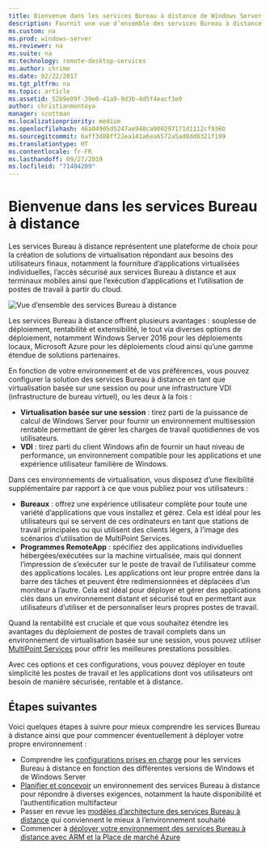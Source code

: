 ```yaml
---
title: Bienvenue dans les services Bureau à distance de Windows Server 2016
description: Fournit une vue d’ensemble des services Bureau à distance
ms.custom: na
ms.prod: windows-server
ms.reviewer: na
ms.suite: na
ms.technology: remote-desktop-services
ms.author: chrimo
ms.date: 02/22/2017
ms.tgt_pltfrm: na
ms.topic: article
ms.assetid: 52b9e09f-39e0-41a9-9d3b-4d5f4eacf3e0
author: christianmontoya
manager: scottman
ms.localizationpriority: medium
ms.openlocfilehash: 46a04905d5247ae940ca900297171d1112cf936b
ms.sourcegitcommit: 6aff3d88ff22ea141a6ea6572a5ad8dd6321f199
ms.translationtype: HT
ms.contentlocale: fr-FR
ms.lasthandoff: 09/27/2019
ms.locfileid: "71404209"
---
```

# <a name="welcome-to-remote-desktop-services"></a>Bienvenue dans les services Bureau à distance 

Les services Bureau à distance représentent une plateforme de choix pour la création de solutions de virtualisation répondant aux besoins des utilisateurs finaux, notamment la fourniture d’applications virtualisées individuelles, l’accès sécurisé aux services Bureau à distance et aux terminaux mobiles ainsi que l’exécution d’applications et l’utilisation de postes de travail à partir du cloud.

![Vue d’ensemble des services Bureau à distance](./media/rds-overview.png)

Les services Bureau à distance offrent plusieurs avantages : souplesse de déploiement, rentabilité et extensibilité, le tout via diverses options de déploiement, notamment Windows Server 2016 pour les déploiements locaux, Microsoft Azure pour les déploiements cloud ainsi qu’une gamme étendue de solutions partenaires.

En fonction de votre environnement et de vos préférences, vous pouvez configurer la solution des services Bureau à distance en tant que virtualisation basée sur une session ou pour une infrastructure VDI (infrastructure de bureau virtuel), ou les deux à la fois :

- **Virtualisation basée sur une session** : tirez parti de la puissance de calcul de Windows Server pour fournir un environnement multisession rentable permettant de gérer les charges de travail quotidiennes de vos utilisateurs.
- **VDI** : tirez parti du client Windows afin de fournir un haut niveau de performance, un environnement compatible pour les applications et une expérience utilisateur familière de Windows.

Dans ces environnements de virtualisation, vous disposez d’une flexibilité supplémentaire par rapport à ce que vous publiez pour vos utilisateurs :

- **Bureaux** : offrez une expérience utilisateur complète pour toute une variété d’applications que vous installez et gérez. Cela est idéal pour les utilisateurs qui se servent de ces ordinateurs en tant que stations de travail principales ou qui utilisent des clients légers, à l’image des scénarios d’utilisation de MultiPoint Services.
- **Programmes RemoteApp** : spécifiez des applications individuelles hébergées/exécutées sur la machine virtualisée, mais qui donnent l’impression de s’exécuter sur le poste de travail de l’utilisateur comme des applications locales. Les applications ont leur propre entrée dans la barre des tâches et peuvent être redimensionnées et déplacées d’un moniteur à l’autre. Cela est idéal pour déployer et gérer des applications clés dans un environnement distant et sécurisé tout en permettant aux utilisateurs d’utiliser et de personnaliser leurs propres postes de travail.

Quand la rentabilité est cruciale et que vous souhaitez étendre les avantages du déploiement de postes de travail complets dans un environnement de virtualisation basée sur une session, vous pouvez utiliser [MultiPoint Services](../multipoint-services/multipoint-services.md) pour offrir les meilleures prestations possibles. 

Avec ces options et ces configurations, vous pouvez déployer en toute simplicité les postes de travail et les applications dont vos utilisateurs ont besoin de manière sécurisée, rentable et à distance.

## <a name="next-steps"></a>Étapes suivantes

Voici quelques étapes à suivre pour mieux comprendre les services Bureau à distance ainsi que pour commencer éventuellement à déployer votre propre environnement :
-   Comprendre les [configurations prises en charge](rds-supported-config.md) pour les services Bureau à distance en fonction des différentes versions de Windows et de Windows Server
-   [Planifier et concevoir](rds-plan-and-design.md) un environnement des services Bureau à distance pour répondre à diverses exigences, notamment la haute disponibilité et l’authentification multifacteur
-   Passer en revue les [modèles d’architecture des services Bureau à distance](desktop-hosting-logical-architecture.md) qui conviennent le mieux à l’environnement souhaité
-   Commencer à [déployer votre environnement des services Bureau à distance avec ARM et la Place de marché Azure](rds-in-azure.md)
